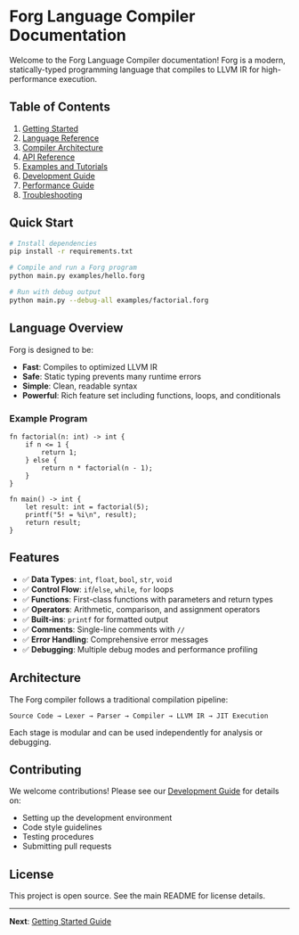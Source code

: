 # Forg Language Compiler Documentation

Welcome to the Forg Language Compiler documentation! Forg is a modern, statically-typed programming language that compiles to LLVM IR for high-performance execution.

## Table of Contents

1. [Getting Started](getting-started.md)
2. [Language Reference](language-reference.md)
3. [Compiler Architecture](architecture.md)
4. [API Reference](api-reference.md)
5. [Examples and Tutorials](examples.md)
6. [Development Guide](development.md)
7. [Performance Guide](performance.md)
8. [Troubleshooting](troubleshooting.md)

## Quick Start

```bash
# Install dependencies
pip install -r requirements.txt

# Compile and run a Forg program
python main.py examples/hello.forg

# Run with debug output
python main.py --debug-all examples/factorial.forg
```

## Language Overview

Forg is designed to be:
- **Fast**: Compiles to optimized LLVM IR
- **Safe**: Static typing prevents many runtime errors
- **Simple**: Clean, readable syntax
- **Powerful**: Rich feature set including functions, loops, and conditionals

### Example Program

```forg
fn factorial(n: int) -> int {
    if n <= 1 {
        return 1;
    } else {
        return n * factorial(n - 1);
    }
}

fn main() -> int {
    let result: int = factorial(5);
    printf("5! = %i\n", result);
    return result;
}
```

## Features

- ✅ **Data Types**: `int`, `float`, `bool`, `str`, `void`
- ✅ **Control Flow**: `if`/`else`, `while`, `for` loops
- ✅ **Functions**: First-class functions with parameters and return types
- ✅ **Operators**: Arithmetic, comparison, and assignment operators
- ✅ **Built-ins**: `printf` for formatted output
- ✅ **Comments**: Single-line comments with `//`
- ✅ **Error Handling**: Comprehensive error messages
- ✅ **Debugging**: Multiple debug modes and performance profiling

## Architecture

The Forg compiler follows a traditional compilation pipeline:

```
Source Code → Lexer → Parser → Compiler → LLVM IR → JIT Execution
```

Each stage is modular and can be used independently for analysis or debugging.

## Contributing

We welcome contributions! Please see our [Development Guide](development.md) for details on:
- Setting up the development environment
- Code style guidelines
- Testing procedures
- Submitting pull requests

## License

This project is open source. See the main README for license details.

---

**Next**: [Getting Started Guide](getting-started.md)
